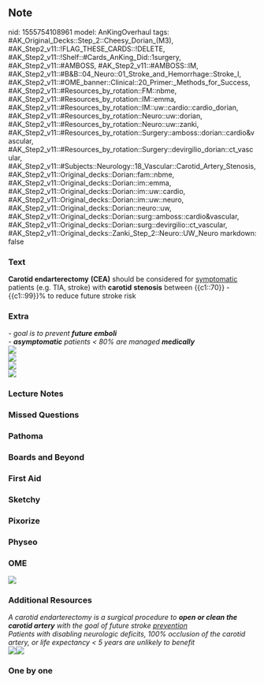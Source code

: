 ## Note
nid: 1555754108961
model: AnKingOverhaul
tags: #AK_Original_Decks::Step_2::Cheesy_Dorian_(M3), #AK_Step2_v11::!FLAG_THESE_CARDS::!DELETE, #AK_Step2_v11::!Shelf::#Cards_AnKing_Did::1surgery, #AK_Step2_v11::#AMBOSS, #AK_Step2_v11::#AMBOSS::IM, #AK_Step2_v11::#B&B::04_Neuro::01_Stroke_and_Hemorrhage::Stroke_I, #AK_Step2_v11::#OME_banner::Clinical::20_Primer:_Methods_for_Success, #AK_Step2_v11::#Resources_by_rotation::FM::nbme, #AK_Step2_v11::#Resources_by_rotation::IM::emma, #AK_Step2_v11::#Resources_by_rotation::IM::uw::cardio::cardio_dorian, #AK_Step2_v11::#Resources_by_rotation::Neuro::uw::dorian, #AK_Step2_v11::#Resources_by_rotation::Neuro::uw::zanki, #AK_Step2_v11::#Resources_by_rotation::Surgery::amboss::dorian::cardio&vascular, #AK_Step2_v11::#Resources_by_rotation::Surgery::devirgilio_dorian::ct_vascular, #AK_Step2_v11::#Subjects::Neurology::18_Vascular::Carotid_Artery_Stenosis, #AK_Step2_v11::Original_decks::Dorian::fam::nbme, #AK_Step2_v11::Original_decks::Dorian::im::emma, #AK_Step2_v11::Original_decks::Dorian::im::uw::cardio, #AK_Step2_v11::Original_decks::Dorian::im::uw::neuro, #AK_Step2_v11::Original_decks::Dorian::neuro::uw, #AK_Step2_v11::Original_decks::Dorian::surg::amboss::cardio&vascular, #AK_Step2_v11::Original_decks::Dorian::surg::devirgilio::ct_vascular, #AK_Step2_v11::Original_decks::Zanki_Step_2::Neuro::UW_Neuro
markdown: false

### Text
<b>Carotid endarterectomy</b> <b>(CEA)</b> should be considered for
<u>symptomatic</u> patients (e.g. TIA, stroke) with <b>carotid</b>
<b>stenosis</b> between {{c1::70}} - {{c1::99}}% to reduce future
stroke risk

### Extra
<div>
  <div>
    <i>- goal is to prevent <b>future emboli</b></i>
  </div>
  <div>
    <i>- <b>asymptomatic</b> patients < 80% are managed
    <b>medically</b></i>
  </div>
  <div>
    <i><img src="welp%20(1).png"></i>
  </div>
</div>
<div><img src="paste-6058712795971585.jpg"></div>
<div>
  <div>
    <i><img src="paste-4365078342139905.jpg"></i>
  </div>
  <div>
    <i><img src="paste-4365091227041793.jpg"></i>
  </div>
</div>

### Lecture Notes


### Missed Questions


### Pathoma


### Boards and Beyond


### First Aid


### Sketchy


### Pixorize


### Physeo


### OME
<div class="ome-widget">
  <a href="https://onlinemeded.org/spa/surgery?ref=anki"><img src=
  "_OME_AnkiFlashcards_Topic_3.png"></a>
</div>

### Additional Resources
<div>
  <i>A carotid endarterectomy is a surgical procedure to <b>open or
  clean the carotid artery</b> with the goal of future stroke
  <u>prevention</u></i>
</div>
<div>
  <i>Patients with disabling neurologic deficits, 100% occlusion of
  the carotid artery, or life expectancy < 5 years are unlikely
  to benefit</i>
</div><img src="paste-5299212254183425.jpg"><img src=
"paste-5316125835395073.jpg">

### One by one

